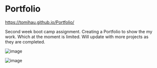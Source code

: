 # Portfolio
https://tomihau.github.io/Portfolio/

Second week boot camp assignment.
Creating a Portfolio to show the my work. Which at the moment is limited. 
Will update with more projects as they are completed.



![image](https://user-images.githubusercontent.com/88224502/131772439-5dbd9736-8a14-4a4b-8612-2843758b873a.png)

![image](https://user-images.githubusercontent.com/88224502/131772588-9ad11963-ccdf-4f68-95f5-b67070649bf3.png)
